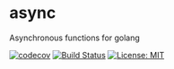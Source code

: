 # async
Asynchronous functions for golang

[![codecov](https://codecov.io/gh/bryandmc/async/branch/master/graph/badge.svg)](https://codecov.io/gh/bryandmc/cryptchat)  [![Build Status](https://travis-ci.org/bryandmc/async.svg?branch=master)](https://travis-ci.org/bryandmc/async) [![License: MIT](https://img.shields.io/badge/License-MIT-yellow.svg)](https://opensource.org/licenses/MIT)
